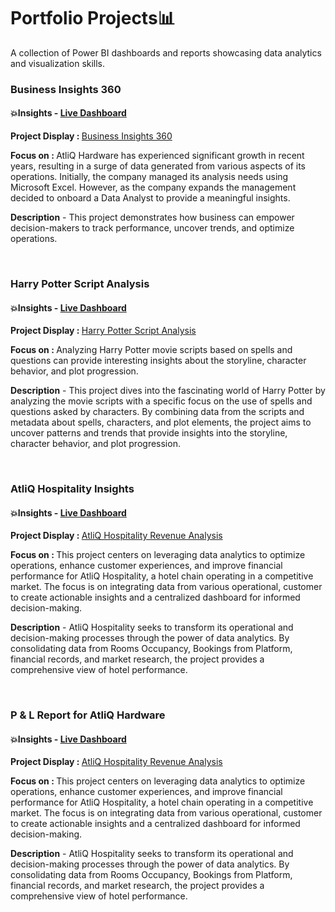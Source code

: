 # Portfolio Projects📊
A collection of Power BI dashboards and reports showcasing data analytics and visualization skills.
<br>
<h3> Business Insights 360 </h3>
<p><h4>💥Insights - <a href="https://mavenanalytics.io/project/23778" target="_blank" title="Business Insights 360">Live Dashboard</a></h4></p>

<p><b>Project Display : </b><a href="Business Insights 360" target="_blank">Business Insights 360</a> 
<p><b>Focus on : </b>AtliQ Hardware has experienced significant growth in recent years, resulting in a surge of data generated from various aspects of its operations. Initially, the company managed its analysis needs using Microsoft Excel. However, as the company expands the management decided to onboard a Data Analyst to provide a meaningful insights.</p>

<p><b>Description</b> - This project demonstrates how business can empower decision-makers to track performance, uncover trends, and optimize operations. </p>
<br>

<h3> Harry Potter Script Analysis </h3>
<p><h4>💥Insights - <a href="https://mavenanalytics.io/project/23963" target="_blank" title="Harry Potter Script Analysis">Live Dashboard</a></h4></p>

<p><b>Project Display : </b><a href="Harry Potter Script Analysis" target="_blank">Harry Potter Script Analysis</a> 
<p><b>Focus on : </b>Analyzing Harry Potter movie scripts based on spells and questions can provide interesting insights about the storyline, character behavior, and plot progression.</p>

<p><b>Description</b> - This project dives into the fascinating world of Harry Potter by analyzing the movie scripts with a specific focus on the use of spells and questions asked by characters. By combining data from the scripts and metadata about spells, characters, and plot elements, the project aims to uncover patterns and trends that provide insights into the storyline, character behavior, and plot progression. </p>

<br>

<h3> AtliQ Hospitality Insights </h3>
<p><h4>💥Insights - <a href="https://mavenanalytics.io/project/24188" target="_blank" title="AtliQ Hospitality Analysis">Live Dashboard</a></h4></p>

<p><b>Project Display : </b><a href="AtliQ Hospitality Revenue Analysis" target="_blank">AtliQ Hospitality Revenue Analysis</a> 
<p><b>Focus on : </b>This project centers on leveraging data analytics to optimize operations, enhance customer experiences, and improve financial performance for AtliQ Hospitality, a hotel chain operating in a competitive market. The focus is on integrating data from various operational, customer to create actionable insights and a centralized dashboard for informed decision-making.</p>

<p><b>Description</b> - AtliQ Hospitality seeks to transform its operational and decision-making processes through the power of data analytics. By consolidating data from Rooms Occupancy, Bookings from Platform, financial records, and market research, the project provides a comprehensive view of hotel performance. </p>

<br>

<h3> P & L Report for AtliQ Hardware </h3>
<p><h4>💥Insights - <a href="https://onedrive.live.com/personal/411bbf8aa6a6d544/_layouts/15/Doc.aspx?resid=411BBF8AA6A6D544!s7f4ebb2c7fa445e2a3c60077b06709b4&cid=411bbf8aa6a6d544&migratedtospo=true&app=Excel" target="_blank" title="AtliQ Hospitality Analysis">Live Dashboard</a></h4></p>

<p><b>Project Display : </b><a href="AtliQ Hospitality Revenue Analysis" target="_blank">AtliQ Hospitality Revenue Analysis</a> 
<p><b>Focus on : </b>This project centers on leveraging data analytics to optimize operations, enhance customer experiences, and improve financial performance for AtliQ Hospitality, a hotel chain operating in a competitive market. The focus is on integrating data from various operational, customer to create actionable insights and a centralized dashboard for informed decision-making.</p>

<p><b>Description</b> - AtliQ Hospitality seeks to transform its operational and decision-making processes through the power of data analytics. By consolidating data from Rooms Occupancy, Bookings from Platform, financial records, and market research, the project provides a comprehensive view of hotel performance. </p>
